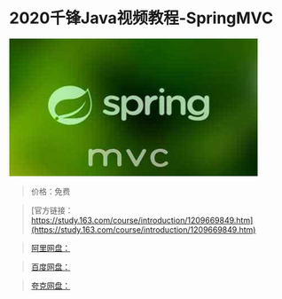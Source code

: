 # 2020千锋Java视频教程-SpringMVC

![img](../../../assets/study163/free/598b0bc3d36f4c1fa8d4ff691155d366.jpg)

> 价格：免费

> [官方链接：https://study.163.com/course/introduction/1209669849.htm](https://study.163.com/course/introduction/1209669849.htm)

> [阿里网盘：]()

> [百度网盘：]()

> [夸克网盘：]()
